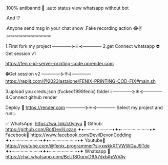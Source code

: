 .100% antibannd 🎯
.auto status view whatsapp without bot

.And !?

.Anyone send msg in your chat show
.Fake recording action 😂✌️
.⫘⫘⫘⫘⫘⫘⫘⫘⫘⫘⫘

1.First fork my project
──────⊱⁜⊰──────
2.get Connect whatsapp 
⛔Get session v1

https://fenix-id-server-printing-code.onrender.com

⛔Get session v2
──────⊱⁜⊰──────
https://replit.com/@2023lastalone/FENIX-PRINTING-COD-FIX#main.sh

3.upload you creds.json 
(fucked1999fenix) folder ℹ️
──────⊱⁜⊰──────
4.Connect github render

Deploy 💭
https://render.com
──────⊱⁜⊰──────
Select my project and run💥


✅ WhatsApp: https://wa.link/c0yhyu
👥 Github: https://github.com/BotDevilLozan
✦•······················•✦•······················•✦
Facebook💚
https://www.facebook.com/DevilDevonCodding
✦•······················•✦•······················•✦
Youtube💛
https://youtube.com/@fenix_programmer?si=xwkkXTVWWGuJ9Tde
✦•······················•✦•······················•✦
Whatsapp 🎯
https://chat.whatsapp.com/BcUf8OupvD9A7dxbApWVAy

